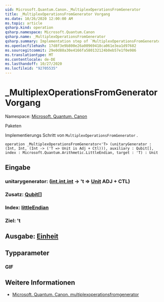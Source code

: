 ```yaml
---
uid: Microsoft.Quantum.Canon._MultiplexOperationsFromGenerator
title: _MultiplexOperationsFromGenerator Vorgang
ms.date: 10/26/2020 12:00:00 AM
ms.topic: article
qsharp.kind: operation
qsharp.namespace: Microsoft.Quantum.Canon
qsharp.name: _MultiplexOperationsFromGenerator
qsharp.summary: Implementation step of `MultiplexOperationsFromGenerator`.
ms.openlocfilehash: 17d8f3e9b800e26a00969418ca061e3ea1d97682
ms.sourcegitcommit: 29e0d88a30e4166fa580132124b0eb57e1f0e986
ms.translationtype: MT
ms.contentlocale: de-DE
ms.lasthandoff: 10/27/2020
ms.locfileid: "92705535"
---
```

# <a name="_multiplexoperationsfromgenerator-operation"></a>_MultiplexOperationsFromGenerator Vorgang

Namespace: [Microsoft. Quantum. Canon](xref:Microsoft.Quantum.Canon)

Paketen [](https://nuget.org/packages/)


Implementierungs Schritt von `MultiplexOperationsFromGenerator` .

```qsharp
operation _MultiplexOperationsFromGenerator<'T> (unitaryGenerator : (Int, Int, (Int -> ('T => Unit is Adj + Ctl))), auxiliary : Qubit[], index : Microsoft.Quantum.Arithmetic.LittleEndian, target : 'T) : Unit
```


## <a name="input"></a>Eingabe

### <a name="unitarygenerator--intintint---t--unit-adj--ctl"></a>unitarygenerator: ([int](xref:microsoft.quantum.lang-ref.int),[int](xref:microsoft.quantum.lang-ref.int),[int](xref:microsoft.quantum.lang-ref.int) -> 't => [Unit](xref:microsoft.quantum.lang-ref.unit) ADJ + CTL)




### <a name="auxiliary--qubit"></a>Zusatz: [Qubit](xref:microsoft.quantum.lang-ref.qubit)[]




### <a name="index--littleendian"></a>Index: [littleEndian](xref:Microsoft.Quantum.Arithmetic.LittleEndian)




### <a name="target--t"></a>Ziel: 't





## <a name="output--unit"></a>Ausgabe: [Einheit](xref:microsoft.quantum.lang-ref.unit)



## <a name="type-parameters"></a>Typparameter

### <a name="t"></a>GIF



## <a name="see-also"></a>Weitere Informationen

- [Microsoft. Quantum. Canon. multiplexoperationsfromgenerator](xref:Microsoft.Quantum.Canon.MultiplexOperationsFromGenerator)